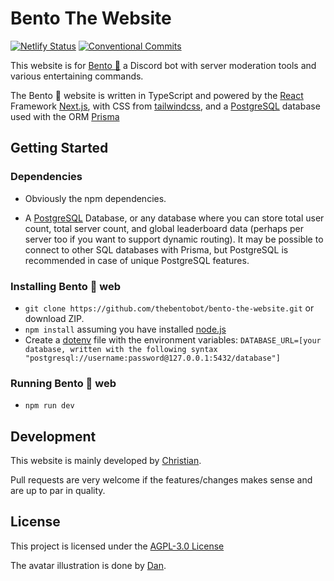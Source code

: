 # Bento The Website

[![Netlify Status](https://api.netlify.com/api/v1/badges/2d3c8f6b-59ea-40fb-93ab-66deba2badfe/deploy-status)](https://app.netlify.com/sites/marvelous-sopapillas-b3ff10/deploys)
[![Conventional Commits](https://img.shields.io/badge/Conventional%20Commits-1.0.0-%23FE5196?logo=conventionalcommits&logoColor=white)](https://conventionalcommits.org)

This website is for [Bento 🍱](https://github.com/thebentobot/dotBento) a Discord bot with server moderation tools and various entertaining commands.

The Bento 🍱 website is written in TypeScript and powered by the [React](https://reactjs.org/) Framework [Next.js](https://nextjs.org/), with CSS from [tailwindcss](https://tailwindcss.com/), and a [PostgreSQL](https://www.postgresql.org/) database used with the ORM [Prisma](https://www.prisma.io/)

## Getting Started

### Dependencies

* Obviously the npm dependencies.

* A [PostgreSQL](https://www.postgresql.org/) Database, or any database where you can store total user count, total server count, and global leaderboard data (perhaps per server too if you want to support dynamic routing). It may be possible to connect to other SQL databases with Prisma, but PostgreSQL is recommended in case of unique PostgreSQL features.

### Installing Bento 🍱 web

* ```git clone https://github.com/thebentobot/bento-the-website.git``` or download ZIP.
* ```npm install``` assuming you have installed [node.js](https://nodejs.org/en/)
* Create a [dotenv](https://www.npmjs.com/package/dotenv) file with the environment variables: ```DATABASE_URL=[your database, written with the following syntax "postgresql://username:password@127.0.0.1:5432/database"]```

### Running Bento 🍱 web

* ```npm run dev```

## Development

This website is mainly developed by [Christian](https://github.com/banner4422).

Pull requests are very welcome if the features/changes makes sense and are up to par in quality.

## License

This project is licensed under the [AGPL-3.0 License](https://github.com/thebentobot/bento-web/blob/1.0/LICENSE)

The avatar illustration is done by [Dan](https://twitter.com/dannalanart).
